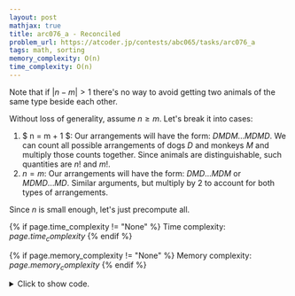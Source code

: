 ```yaml
---
layout: post
mathjax: true
title: arc076_a - Reconciled
problem_url: https://atcoder.jp/contests/abc065/tasks/arc076_a
tags: math, sorting
memory_complexity: O(n)
time_complexity: O(n)
---
```


Note that if $|n - m| > 1$ there's no way to avoid getting two animals of the
same type beside each other.

Without loss of generality, assume $n \geq m$. Let's break it into cases:

1. $ n = m + 1 $: Our arrangements will have the form: $DMDM...MDMD$. We can
count all possible arrangements of dogs $D$ and monkeys $M$ and multiply
those counts together. Since animals are distinguishable, such quantities are
$n!$ and $m!$.
2. $n = m$: Our arrangements will have the form: $DMD...MDM$ or $MDMD...MD$.
Similar arguments, but multiply by $2$ to account for both types of
arrangements.

Since $n$ is small enough, let's just precompute all.


{% if page.time_complexity != "None" %}
Time complexity: ${{ page.time_complexity }}$
{% endif %}

{% if page.memory_complexity != "None" %}
Memory complexity: ${{ page.memory_complexity }}$
{% endif %}

<details>
<summary>
<p style="display:inline">Click to show code.</p>
</summary>
```cpp
{% raw %}
using namespace std;
using ll = long long;
using ii = pair<int, int>;
using vi = vector<int>;
int const MOD = 1e9 + 7;
int solve(int n, int m)
{
    if (n < m)
        swap(n, m);
    if (n - m > 1)
        return 0;
    vector<ll> fact(n + 1);
    fact[0] = 1;
    for (int i = 1; i <= n; ++i)
        fact[i] = (i * fact[i - 1]) % MOD;
    return ((n == m ? 2 : 1) * (fact[n] * fact[m]) % MOD) % MOD;
}
int main(void)
{
    ios::sync_with_stdio(false), cin.tie(NULL);
    int n, m;
    cin >> n >> m;
    cout << solve(n, m) << endl;
    return 0;
}

{% endraw %}
```
</details>

